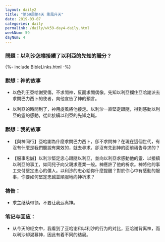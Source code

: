 ```yaml
---
layout: daily2
title: "第59周第4天 乘風升天"
date: 2019-03-07
categories: daily
permalink: /daily/wk59-day4-daily.html
weekNum: 59
dayNum: 4
---
```


### 問題：以利沙怎樣接續了以利亞的先知的職分？

{%- include BibleLinks.html -%}

### 默想：神的故事 
+ 以色列王亞哈謝受傷，不求問神，反而求問偶像。先知以利亞攔住亞哈謝派去求問巴力西卜的使者，向他宣告了神的預言。

+ 以利亞的時間到了，神用旋風將他接走。以利沙一直堅定跟隨，得到感動以利亞的靈的感動，從此接續以利亞的先知之職。


### 默想：我的故事
+ 【與神同行】亞哈謝為什麼求問巴力西卜，卻不求問神？在現在這個世代，有沒有什麼是我們聽說有果效的，就去尋求，卻沒有先到神的面前禱告尋求的？

+ 【服事忠誠】以利沙堅定忠心跟隨以利亞，並向以利亞求感動他的靈、以接續以利亞的事工，如同兒子向父親求產業一般。神應許了他的祈求。神將他的事工交付堅定忠心的僕人。以利沙的忠心給你什麼提醒？對於你心中有感動的服事，你要如何堅定忠誠並順服地向神祈求？

### 祷告：

+ 求主继续带领，不要让我远离神。

### 笔记与回应：

+ 从今天的经文中，我看到了亚哈谢和以利沙的行为的对比，亚哈谢背离神，而以利沙却渴慕神，因此有着不同的结局。